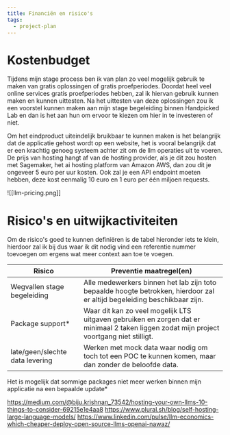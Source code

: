 ```yaml
---
title: Financiën en risico's
tags:
  - project-plan
---
```

# Kostenbudget
Tijdens mijn stage process ben ik van plan zo veel mogelijk gebruik te maken van gratis oplossingen of gratis proefperiodes. Doordat heel veel online services gratis proefperiodes hebben, zal ik hiervan gebruik kunnen maken en kunnen uittesten. Na het uittesten van deze oplossingen zou ik een voorstel kunnen maken aan mijn stage begeleiding binnen Handpicked Lab en dan is het aan hun om ervoor te kiezen om hier in te investeren of niet.

Om het eindproduct uiteindelijk bruikbaar te kunnen maken is het belangrijk dat de applicatie gehost wordt op een website, het is vooral belangrijk dat er een krachtig genoeg systeem achter zit om de llm operaties uit te voeren. De prijs van hosting hangt af van de hosting provider, als je dit zou hosten met Sagemaker, het ai hosting platform van Amazon AWS, dan zou dit je ongeveer 5 euro per uur kosten. Ook zal je een API endpoint moeten hebben, deze kost eenmalig 10 euro en 1 euro per één miljoen requests.

![[llm-pricing.png]]

# Risico's en uitwijkactiviteiten
Om de risico's goed te kunnen definiëren is de tabel hieronder iets te klein, hierdoor zal ik bij dus waar ik dit nodig vind een referentie nummer toevoegen om ergens wat meer context aan toe te voegen.

| Risico                          | Preventie maatregel(en)                                                                                                                   |
|---------------------------------|-------------------------------------------------------------------------------------------------------------------------------------------|
| Wegvallen stage begeleiding     | Alle medewerkers binnen het lab zijn toto bepaalde hoogte betrokken, hierdoor zal er altijd begeleiding beschikbaar zijn.                 |
| Package support*                | Waar dit kan zo veel mogelijk LTS uitgaven gebruiken en zorgen dat er minimaal 2 taken liggen zodat mijn project voortgang niet stilligt. |
| late/geen/slechte data levering | Werken met mock data waar nodig om toch tot een POC te kunnen komen, maar dan zonder de beloofde data.                                    |

 Het is mogelijk dat sommige packages niet meer werken binnen mijn applicatie na een bepaalde update*


https://medium.com/@biju.krishnan_73542/hosting-your-own-llms-10-things-to-consider-69215e1e4aa8
https://www.plural.sh/blog/self-hosting-large-language-models/
https://www.linkedin.com/pulse/llm-economics-which-cheaper-deploy-open-source-llms-openai-nawaz/